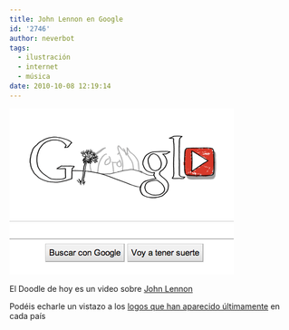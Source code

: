 ```yaml
---
title: John Lennon en Google
id: '2746'
author: neverbot
tags:
  - ilustración
  - internet
  - música
date: 2010-10-08 12:19:14
---
```


![doodle.png](./john-lennon-en-google/doodle.png)

El Doodle de hoy es un video sobre [John Lennon](http://www.google.es/search?q=John+Lennon&ct=lennon10-hp&oi=ddle&hl=es)

Podéis echarle un vistazo a los [logos que han aparecido últimamente](http://www.google.es/logos/) en cada país